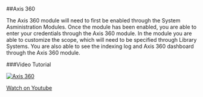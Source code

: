 ##Axis 360

The Axis 360 module will need to first be enabled through the System Asministration Modules. Once the module has been enabled, you are able to enter your credentials through the Axis 360 module. In the module you are able to customize the scope, which will need to be specified through Library Systems. You are also able to see the indexing log and Axis 360 dashboard through the Axis 360 module.

###Video Tutorial

[![Axis 360](/manual/images/Axis-360.jpg)](https://youtu.be/w8cF7XThMAY)

[Watch on Youtube](https://youtu.be/w8cF7XThMAY)
